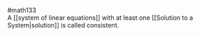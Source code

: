 #math133  
A [[system of linear equations]] with at least one [[Solution to a System|solution]] is called consistent.